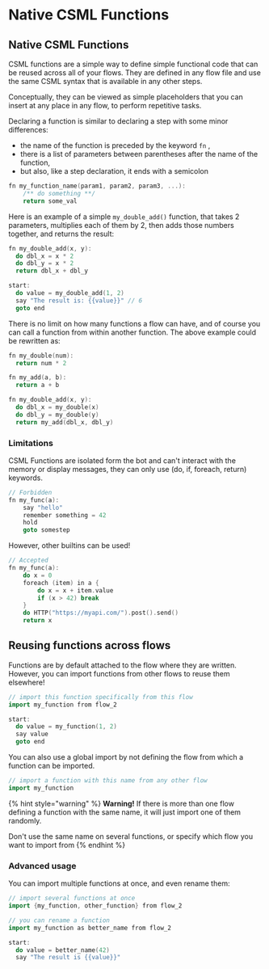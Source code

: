 # Native CSML Functions

## Native CSML Functions

CSML functions are a simple way to define simple functional code that can be reused across all of your flows. They are defined in any flow file and use the same CSML syntax that is available in any other steps.

Conceptually, they can be viewed as simple placeholders that you can insert at any place in any flow, to perform repetitive tasks.

Declaring a function is similar to declaring a step with some minor differences:

* the name of the function is preceded by the keyword `fn` ,
* there is a list of parameters between parentheses after the name of the function,
* but also, like a step declaration, it ends with a semicolon 

```cpp
fn my_function_name(param1, param2, param3, ...):
    /** do something **/
    return some_val
```

Here is an example of a simple `my_double_add()` function, that takes 2 parameters, multiplies each of them by 2, then adds those numbers together, and returns the result:

```cpp
fn my_double_add(x, y):
  do dbl_x = x * 2
  do dbl_y = x * 2
  return dbl_x + dbl_y

start:
  do value = my_double_add(1, 2)
  say "The result is: {{value}}" // 6
  goto end
```

There is no limit on how many functions a flow can have, and of course you can call a function from within another function. The above example could be rewritten as:

```cpp
fn my_double(num):
  return num * 2

fn my_add(a, b):
  return a + b

fn my_double_add(x, y):
  do dbl_x = my_double(x)
  do dbl_y = my_double(y)
  return my_add(dbl_x, dbl_y)
```

### Limitations

CSML Functions are isolated form the bot and can't interact with the memory or display messages, they can only use \(do, if, foreach, return\) keywords.

```cpp
// Forbidden
fn my_func(a):
    say "hello"
    remember something = 42
    hold
    goto somestep
```

However, other builtins can be used!

```cpp
// Accepted
fn my_func(a):
    do x = 0
    foreach (item) in a {
        do x = x + item.value
        if (x > 42) break
    }
    do HTTP("https://myapi.com/").post().send()
    return x
```

## Reusing functions across flows

Functions are by default attached to the flow where they are written. However, you can import functions from other flows to reuse them elsewhere!

```cpp
// import this function specifically from this flow
import my_function from flow_2

start:
  do value = my_function(1, 2)
  say value
  goto end
```

You can also use a global import by not defining the flow from which a function can be imported.

```cpp
// import a function with this name from any other flow
import my_function
```

{% hint style="warning" %}
**Warning!** If there is more than one flow defining a function with the same name, it will just import one of them randomly.

Don't use the same name on several functions, or specify which flow you want to import from
{% endhint %}

### Advanced usage

You can import multiple functions at once, and even rename them:

```cpp
// import several functions at once
import {my_function, other_function} from flow_2

// you can rename a function
import my_function as better_name from flow_2

start:
  do value = better_name(42)
  say "The result is {{value}}"
```



